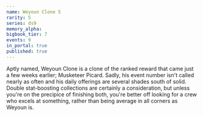 ```yaml
---
name: Weyoun Clone 5
rarity: 5
series: ds9
memory_alpha:
bigbook_tier: 7
events: 9
in_portal: true
published: true
---
```


Aptly named, Weyoun Clone is a clone of the ranked reward that came just a few weeks earlier; Musketeer Picard. Sadly, his event number isn't called nearly as often and his daily offerings are several shades south of solid. Double stat-boosting collections are certainly a consideration, but unless you're on the precipice of finishing both, you're better off looking for a crew who excels at something, rather than being average in all corners as Weyoun is.
